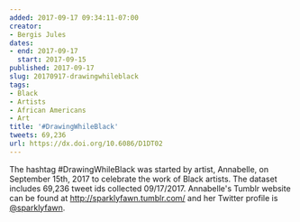 ```yaml
---
added: 2017-09-17 09:34:11-07:00
creator:
- Bergis Jules
dates:
- end: 2017-09-17
  start: 2017-09-15
published: 2017-09-17
slug: 20170917-drawingwhileblack
tags:
- Black
- Artists
- African Americans
- Art
title: '#DrawingWhileBlack'
tweets: 69,236
url: https://dx.doi.org/10.6086/D1DT02
---
```


The hashtag \#DrawingWhileBlack was started by artist, Annabelle, on September 15th, 2017 to celebrate the work of Black artists. The dataset includes 69,236 tweet ids collected 09/17/2017. Annabelle's Tumblr website can be found at <a href="http://sparklyfawn.tumblr.com/">http://sparklyfawn.tumblr.com/</a> and her Twitter profile is <a href="https://twitter.com/sparklyfawn">@sparklyfawn</a>.
